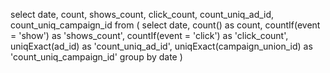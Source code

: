 
select date, count, shows_count, click_count, count_uniq_ad_id, count_uniq_campaign_id
from (
    select date,
           count() as count,
           countIf(event = 'show') as 'shows_count',
           countIf(event = 'click') as 'click_count',
           uniqExact(ad_id) as 'count_uniq_ad_id',
           uniqExact(campaign_union_id) as 'count_uniq_campaign_id'
    group by date
     )
